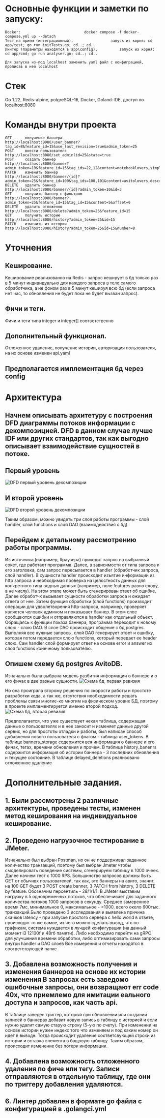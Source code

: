 #  Основные функции и заметки по запуску:
  	Docker:								docker compose -f docker-compose.yml up --detach
  	Тест на прием (интеграционный), 				запуск из корня: cd app/test; go run initTests.go; cd..; cd..
  	Линтер (параметры находятся в app\config), 			запуск из корня: cd app/cmd; go run analyser.go; cd..; cd..
   
  	Для запуска из-под localhost заменить yaml файл с конфиграцией, прописав в ней localhost
# Стек
  Go 1.22, Redis-alpine, potgreSQL-16, Docker, Goland-IDE, доступ по localhost:8080
#  Команды внутри проекта
  	GET      получение баннера                  http://localhost:8080/user_banner?tag_id=8&feature_id=15&use_last_revision=true&admin_token=25
	POST     внести пользователя                http://localhost:8080/set_admin?id=25&state=true
	POST     создать баннер                     http://localhost:8080/banner?admin_token=10&feature_id=15&tag_ids=22,12&content=notebooklovers,simpledescr,http://aboba.com&is_active=true
	PATCH    изменить баннер                    http://localhost:8080/banner/{id}?admin_token=25&feature_id=100&tag_ids=100,101&content=avitolovers,descr,http://avito.com&is_active=true&id=3
	DELETE   удалить баннер                     http://localhost:8080/banner/{id}?admin_token=10&id=3
	GET      получить баннер с фильтром         http://localhost:8080/banner?admin_token=25&feature_id=15&tag_id=15&content=5&offset=0
	DELETE   удалить отложенно                  http://localhost:8080/delete?admin_token=25&feature_id=15
	GET      получить историю                   http://localhost:8080/history?admin_token=25&id=15
	PATCH    изменить из истории                http://localhost:8080/history?admin_token=25&id=15&number=8
#  Уточнения
##  Кеширование.
Кеширование реализованно на Redis - запрос кеширует в бд только раз в 5 минут индивидуально для каждого запроса в теле самого обработчика, а не фоном раз в 5 минут кешируя всю бд (если запроса нет час, то обновления не будет пока не будет вызван запрос).
##  Фичи и теги.
  Фичи и теги типа integer и integer[] соответственно
##  Дополнительный функционал.
  Отложенное удаление, получение истории, авторизация пользователя, на их основе изменен api.yaml
##  Предполагается имплементация бд через config
#  Архитектура
##  Начнем описывать архитетуру с построения DFD диаграммы потоков информации с декомпозицией. DFD в данном случае лучше IDF или других стандартов, так как выгодно описывает взаимодействие сущностей в потоке.
##  Первый уровень
![DFD первый уровень декомпозиции](https://github.com/synestal/AvitoKostryukovAndy/blob/main/%D0%90%D1%80%D1%85%D0%B8%D1%82%D0%B5%D0%BA%D1%82%D1%83%D1%80%D0%B0/DFD%20%D0%B4%D0%B8%D0%B0%D0%B3%D1%80%D0%B0%D0%BC%D0%BC%D0%B0%20%D0%BF%D0%BE%D1%82%D0%BE%D0%BA%D0%BE%D0%B2%2C%201-%D1%8B%D0%B9%20%D1%83%D1%80%D0%BE%D0%B2%D0%B5%D0%BD%D1%8C%20%D0%B4%D0%B5%D0%BA%D0%BE%D0%BC%D0%BF%D0%BE%D0%B7%D0%B8%D1%86%D0%B8%D0%B8%20%D0%B2%20Ramus.jpg)

##  И второй уровень
![DFD второй уровень декомпозиции](https://github.com/synestal/AvitoKostryukovAndy/blob/main/%D0%90%D1%80%D1%85%D0%B8%D1%82%D0%B5%D0%BA%D1%82%D1%83%D1%80%D0%B0/DFD%20%D0%B4%D0%B8%D0%B0%D0%B3%D1%80%D0%B0%D0%BC%D0%BC%D0%B0%20%D0%BF%D0%BE%D1%82%D0%BE%D0%BA%D0%BE%D0%B2%2C%202-%D0%BE%D0%B9%20%D1%83%D1%80%D0%BE%D0%B2%D0%B5%D0%BD%D1%8C%20%D0%B4%D0%B5%D0%BA%D0%BE%D0%BC%D0%BF%D0%BE%D0%B7%D0%B8%D1%86%D0%B8%D0%B8%20%D0%B2%20Ramus.jpg)

Таким образом, можно увидеть три слоя работы программы - слой handler, слой functions и слой DAO (взаимодействия с бд).

##  Перейдем к детальному рассмотрению работы программы.
Из источника (например, браузера) приходит запрос на выбранный сокет, где работает программа. Далее, в зависимости от типа запроса и его заголовка, сам запрос пересылается в handler (обработчик запроса, слой handler). В сущности handler происходит изъятие информации из http запроса и необходимая проверка на целостность данных для конкретного типа водных данных (например, поле features равно слову, а не числу). На этом этапе может быть сгенерирован ответ об ошибке.
Далее обработчк вызывает сущности обработки запроса и ожидает ответа от нее. Затем функция обработки (слой functions) производит операции для удволетворения http-запроса, например, проверяет является человек админом и показывает баннер. В этом слое сообщаются ошибки и отправляются в handler как отдельный объект. Обращаясь к функции показа баннера, программа переходит к новому слою - слою DAO.
В слое DAO происходит общение с бд postgres. Выполняя все нужные запросы, слой DAO генерирует ответ и ошибку, которая потом передается слою functions, который передает ее header слою. Сам handler слой формирует ответ на основе error и answer из слоя functions конечному пользователю.

##  Опишем схему бд postgres AvitoDB.

Изначально была выбрана модель разбития информации о баннере и о его фичах в две разные сущности.
![Схема бд, первая ревизия](https://github.com/synestal/AvitoKostryukovAndy/blob/main/%D0%90%D1%80%D1%85%D0%B8%D1%82%D0%B5%D0%BA%D1%82%D1%83%D1%80%D0%B0/%D0%A1%D1%85%D0%B5%D0%BC%D0%B0%20%D0%91%D0%94%20postres%20%D0%B2%20Erwin.jpg)

Но она проиграла второму решению по скорости работы и простоте разработки кода, а так же, отсутствия необходимости решать проблемы связи многие-ко многим на физическом уровне БД, поэтому в проекте имплементируется именно второй подход.
![Схема бд, вторая ревизия](https://github.com/synestal/AvitoKostryukovAndy/blob/main/%D0%90%D1%80%D1%85%D0%B8%D1%82%D0%B5%D0%BA%D1%82%D1%83%D1%80%D0%B0/%D0%90%D1%80%D1%85%D0%B8%D1%82%D0%B5%D0%BA%D1%82%D1%83%D1%80%D0%B0%20postgres%20%D1%84%D0%B8%D0%BD%D0%B0%D0%BB%D1%8C%D0%BD%D0%B0%D1%8F%20Erwin.jpg)

Предполагается, что уже существует некая таблица, содержащая данные о пользователях и в нее заносит и изменяет данные другой сервис, но для простоты отладки и работы, был написан способ добавления нового пользователя с флагом - таблица user_tokens.
В таблице banners_storage содержится вся информация о баннере и его фичах, тегах, времени обновления и прочем. В таблице history_banenrs содержится информация об истории баннера - 3 последних обновления и текущее состояние. В таблице delayed_deletions реализовано отложенное удаление

#  Дополнительные задания.
##	1. Были рассмотрены 2 различные архитектуры, проведены тесты, изменен метод кеширования на индивидуальное кеширование. 
##	2. Проведено нагрузочное тестирование в JMeter.
  Изначально был выбран Postman, но он не поддерживал заданное количество транзакций, поэтому был выбран Jmeter чтобы смоделировать поведение системы, сгенерируем таблицу в 1000 ячеек. Далее начнем тест с 1000 RPS. Большинство запросов должны быть GET от обычнвх пользователей, так как, это баннеры на авито, значит, на 100 GET будет 3 POST create banner, 3 PATCH from history, 3 DELETE by feature. Обозначим персентиль - 28/1/1/1. В JMeter выставим нагрузку в 5 одновременных потоков, что обеспечивает для заданного количества потоков 1000 запросов в секунду. Среднее замеренное время 7мс, минимальное 0, максимальное - >1000, всего около 600тыс. транзакций.Было проведено 3 исследования и выявлена причина скачков latency - при запуске простого сервера с hello world в ответе, происходит то же самое, из чего можно сделать вывод, что по графикам, система нуждается в лучшей конфигурации (на данный момент i3 12100f и 48гб памяти). Либо необходимо перейти на gRPC для улучшения времени обработки, либо оптимизировать сами запросы внутри handler и DAO слоев Все измерения и отчеты находятся в соответствующей папке
##	3. Добавлена возможность получения и изменения баннеров на основе их истории изменения В запросах есть заведомо ошибочные запросы, они возвращают err code 40x, что приемлемо для имитации еального доступа и запросов, как часть api. 
В таблице заведен триггер, который при обновлении или создании записей о баннерах добавит новую запись в таблицу с историей и если нужно удалит самую старую строку (5-ую по счету). При изменении на основе истории нужен индекс того что изменяем и под каким номер он идет в выводе. Тогда происходит удаление соответсвующей строки из истории и вставка элемента в бащовую таблицу. Таким образом, происходит изменение без потери информации.
##	4. Добавлена возможность отложенного удаления по фиче или тегу. Записи отправляются в отдельную таблицу, где они по триггеру добавления удаляются.
##	6. Линтер добавлен в формате go файла с конфигурацией в .golangci.yml
